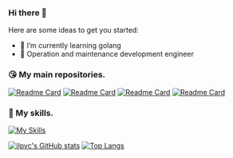 ### Hi there 👋


Here are some ideas to get you started:

- 🌱 I’m currently learning golang
- 🤔 Operation and maintenance development engineer

### 😘 My main repositories.
[![Readme Card](https://github-readme-stats.vercel.app/api/pin/?username=ilpvc&repo=LAF)](https://github.com/ilpvc/LAF)
[![Readme Card](https://github-readme-stats.vercel.app/api/pin/?username=ilpvc&repo=ilpvc.github.io)](https://github.com/ilpvc/ilpvc.github.io)
[![Readme Card](https://github-readme-stats.vercel.app/api/pin/?username=ilpvc&repo=laf-admin)](https://github.com/ilpvc/laf-admin)
[![Readme Card](https://github-readme-stats.vercel.app/api/pin/?username=ilpvc&repo=LostandFound)](https://github.com/ilpvc/LostandFound)
### 💯 My skills.

[![My Skills](https://skillicons.dev/icons?i=js,html,css,azure,bash,bootstrap,c,cpp,cloudflare,discord,docker,eclipse,express,git,github,go,gradle,kubernetes,idea,java,jenkins,jquery,kotlin,linux,md,matlab,maven,mysql,nginx,nodejs,ps,postgres,postman,py,rabbitmq,redis,spring,sqlite,stackoverflow,selenium,twitter,ts,vue,webpack)](https://skillicons.dev)

[![ilpvc's GitHub stats](https://github-readme-stats.vercel.app/api?username=ilpvc&show_icons=true&theme=radical)](https://github.com/anuraghazra/github-readme-stats)
[![Top Langs](https://github-readme-stats.vercel.app/api/top-langs/?username=ilpvc&hide=html&layout=compact)](https://github.com/anuraghazra/github-readme-stats)

